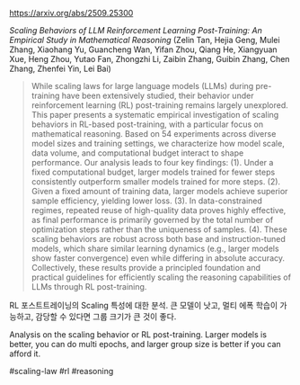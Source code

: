 https://arxiv.org/abs/2509.25300

*Scaling Behaviors of LLM Reinforcement Learning Post-Training: An Empirical Study in Mathematical Reasoning* (Zelin Tan, Hejia Geng, Mulei Zhang, Xiaohang Yu, Guancheng Wan, Yifan Zhou, Qiang He, Xiangyuan Xue, Heng Zhou, Yutao Fan, Zhongzhi Li, Zaibin Zhang, Guibin Zhang, Chen Zhang, Zhenfei Yin, Lei Bai)

> While scaling laws for large language models (LLMs) during pre-training have been extensively studied, their behavior under reinforcement learning (RL) post-training remains largely unexplored. This paper presents a systematic empirical investigation of scaling behaviors in RL-based post-training, with a particular focus on mathematical reasoning. Based on 54 experiments across diverse model sizes and training settings, we characterize how model scale, data volume, and computational budget interact to shape performance. Our analysis leads to four key findings: (1). Under a fixed computational budget, larger models trained for fewer steps consistently outperform smaller models trained for more steps. (2). Given a fixed amount of training data, larger models achieve superior sample efficiency, yielding lower loss. (3). In data-constrained regimes, repeated reuse of high-quality data proves highly effective, as final performance is primarily governed by the total number of optimization steps rather than the uniqueness of samples. (4). These scaling behaviors are robust across both base and instruction-tuned models, which share similar learning dynamics (e.g., larger models show faster convergence) even while differing in absolute accuracy. Collectively, these results provide a principled foundation and practical guidelines for efficiently scaling the reasoning capabilities of LLMs through RL post-training.

RL 포스트트레이닝의 Scaling 특성에 대한 분석. 큰 모델이 낫고, 멀티 에폭 학습이 가능하고, 감당할 수 있다면 그룹 크기가 큰 것이 좋다.

<english>
Analysis on the scaling behavior or RL post-training. Larger models is better, you can do multi epochs, and larger group size is better if you can afford it.
</english>

#scaling-law #rl #reasoning 